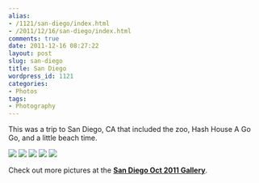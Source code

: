 ```yaml
---
alias:
- /1121/san-diego/index.html
- /2011/12/16/san-diego/index.html
comments: true
date: 2011-12-16 08:27:22
layout: post
slug: san-diego
title: San Diego
wordpress_id: 1121
categories:
- Photos
tags:
- Photography
---
```


This was a trip to San Diego, CA that included the zoo, Hash House A Go Go, and a little beach time.

<div class="galleria">
<a
href="http://thegalleryis.goingthewongway.com/var/albums/Travel/San-Diego-Oct-2011/1.jpg?m=1010318529"><img src="http://thegalleryis.goingthewongway.com/var/resizes/Travel/San-Diego-Oct-2011/1.jpg?m=1010318529"></img></a>
<a
href="http://thegalleryis.goingthewongway.com/var/albums/Travel/San-Diego-Oct-2011/5.jpg?m=1010318529"><img src="http://thegalleryis.goingthewongway.com/var/resizes/Travel/San-Diego-Oct-2011/5.jpg?m=1010318529"></img></a>
<a
href="http://thegalleryis.goingthewongway.com/var/albums/Travel/San-Diego-Oct-2011/4.jpg?m=1010318529"><img
src="http://thegalleryis.goingthewongway.com/var/resizes/Travel/San-Diego-Oct-2011/4.jpg?m=1010318529"></img></a>
<a
href="http://thegalleryis.goingthewongway.com/var/albums/Travel/San-Diego-Oct-2011/3.jpg?m=1010318529"><img
src="http://thegalleryis.goingthewongway.com/var/resizes/Travel/San-Diego-Oct-2011/3.jpg?m=1010318529"></img></a>
<a
href="http://thegalleryis.goingthewongway.com/var/albums/Travel/San-Diego-Oct-2011/2.jpg?m=1010318529"><img
src="http://thegalleryis.goingthewongway.com/var/resizes/Travel/San-Diego-Oct-2011/2.jpg?m=1010318529"></img></a>
</div>

Check out more pictures at the **[San Diego Oct 2011 Gallery](http://www.goingthewongway.com/item?3,tsd)**.


